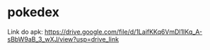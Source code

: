 # pokedex

Link do apk:
https://drive.google.com/file/d/1LaifKKq6VmDl1IKq_A-sBbW9aB_3_wXJ/view?usp=drive_link
